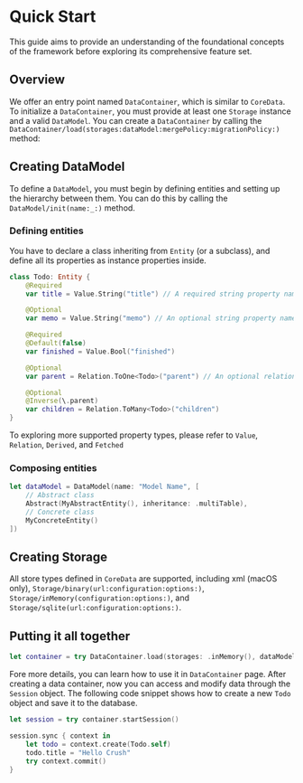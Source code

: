 # Quick Start

This guide aims to provide an understanding of the foundational concepts of the framework before exploring its comprehensive feature set.

## Overview

We offer an entry point named ``DataContainer``, which is similar to `CoreData`. To initialize a ``DataContainer``, you must provide at least one ``Storage`` instance and a valid ``DataModel``. You can create a `DataContainer` by calling the ``DataContainer/load(storages:dataModel:mergePolicy:migrationPolicy:)`` method:

## Creating DataModel

To define a ``DataModel``, you must begin by defining entities and setting up the hierarchy between them. You can do this by calling the ``DataModel/init(name:_:)`` method.

### Defining entities

You have to declare a class inheriting from ``Entity`` (or a subclass), and define all its properties as instance properties inside.

```swift
class Todo: Entity {
    @Required
    var title = Value.String("title") // A required string property named "title"

    @Optional
    var memo = Value.String("memo") // An optional string property named "memo"

    @Required
    @Default(false)
    var finished = Value.Bool("finished")

    @Optional
    var parent = Relation.ToOne<Todo>("parent") // An optional relationship to another Todo

    @Optional
    @Inverse(\.parent)
    var children = Relation.ToMany<Todo>("children")
}
```

To exploring more supported property types, please refer to ``Value``, ``Relation``, ``Derived``, and ``Fetched``

### Composing entities

```swift
let dataModel = DataModel(name: "Model Name", [
    // Abstract class
    Abstract(MyAbstractEntity(), inheritance: .multiTable),
    // Concrete class
    MyConcreteEntity() 
])
```

## Creating Storage

All store types defined in `CoreData` are supported, including xml (macOS only), ``Storage/binary(url:configuration:options:)``, ``Storage/inMemory(configuration:options:)``, and ``Storage/sqlite(url:configuration:options:)``.

## Putting it all together

```swift
let container = try DataContainer.load(storages: .inMemory(), dataModel: myDataModel)
```

Fore more details, you can learn how to use it in ``DataContainer`` page. After creating a data container, now you can access and modify data through the ``Session`` object. The following code snippet shows how to create a new ``Todo`` object and save it to the database.

 
```swift
let session = try container.startSession()

session.sync { context in
    let todo = context.create(Todo.self)
    todo.title = "Hello Crush"
    try context.commit()
}
```
